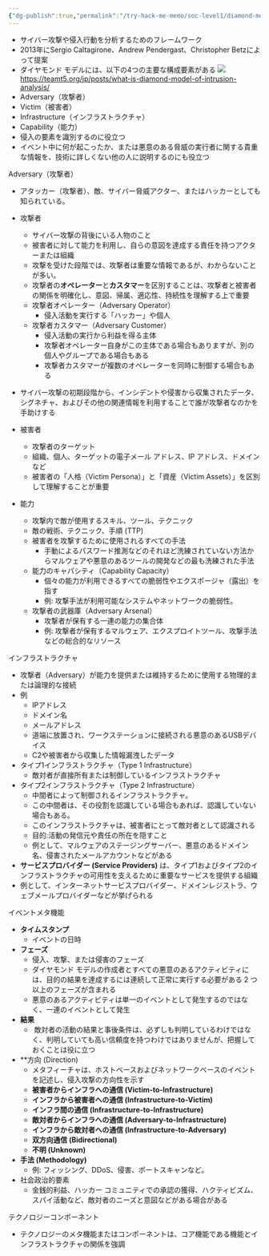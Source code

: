 ```yaml
---
{"dg-publish":true,"permalink":"/try-hack-me-memo/soc-level1/diamond-model/"}
---
```


- サイバー攻撃や侵入行動を分析するためのフレームワーク
- 2013年にSergio Caltagirone、Andrew Pendergast、Christopher Betzによって提案
- ダイヤモンド モデルには、以下の4つの主要な構成要素がある
![](https://raw.githubusercontent.com/crum7/Obsidian/main/TryHackMe_Memo/SOC_Level1/images/Pasted%20image%2020250102231806.png)
https://teamt5.org/jp/posts/what-is-diamond-model-of-intrusion-analysis/
- Adversary（攻撃者）
- Victim（被害者）
- Infrastructure（インフラストラクチャ）
- Capability（能力）
- 侵入の要素を識別するのに役立つ
- イベント中に何が起こったか、または悪意のある脅威の実行者に関する貴重な情報を、技術に詳しくない他の人に説明するのにも役立つ


Adversary（攻撃者）
- アタッカー（攻撃者）、敵、サイバー脅威アクター、またはハッカーとしても知られている。
- 攻撃者
	- サイバー攻撃の背後にいる人物のこと
	- 被害者に対して能力を利用し、自らの意図を達成する責任を持つアクターまたは組織
	- 攻撃を受けた段階では、攻撃者は重要な情報であるが、わからないことが多い。
	- 攻撃者の**オペレーター**と**カスタマー**を区別することは、攻撃者と被害者の関係を明確化し、意図、帰属、適応性、持続性を理解する上で重要
	- 攻撃者オペレーター（Adversary Operator）
		- 侵入活動を実行する「ハッカー」や個人
	- 攻撃者カスタマー（Adversary Customer）
		- 侵入活動の実行から利益を得る主体
		- 攻撃者オペレーター自身がこの主体である場合もありますが、別の個人やグループである場合もある
		- 攻撃者カスタマーが複数のオペレーターを同時に制御する場合もある
- サイバー攻撃の初期段階から、インシデントや侵害から収集されたデータ、シグネチャ、およびその他の関連情報を利用することで誰が攻撃者なのかを手助けする

- 被害者
	- 攻撃者のターゲット
	- 組織、個人、ターゲットの電子メール アドレス、IP アドレス、ドメインなど
	- 被害者の「人格（Victim Persona）」と「資産（Victim Assets）」を区別して理解することが重要

- 能力
	- 攻撃内で敵が使用するスキル、ツール、テクニック
	- 敵の戦術、テクニック、手順 (TTP)
	- 被害者を攻撃するために使用されるすべての手法
		- 手動によるパスワード推測などのそれほど洗練されていない方法からマルウェアや悪意のあるツールの開発などの最も洗練された手法
	- 能力のキャパシティ（Capability Capacity）
		- 個々の能力が利用できるすべての脆弱性やエクスポージャ（露出）を指す
		- 例: 攻撃手法が利用可能なシステムやネットワークの脆弱性。
	- 攻撃者の武器庫（Adversary Arsenal）
		- 攻撃者が保有する一連の能力の集合体
		- 例: 攻撃者が保有するマルウェア、エクスプロイトツール、攻撃手法などの総合的なリソース


インフラストラクチャ
- 攻撃者（Adversary）が能力を提供または維持するために使用する物理的または論理的な接続
- 例
	- IPアドレス
	- ドメイン名
	- メールアドレス
	- 道端に放置され、ワークステーションに接続される悪意のあるUSBデバイス
	- C2や被害者から収集した情報漏洩したデータ
- タイプ1インフラストラクチャ（Type 1 Infrastructure）
	- 敵対者が直接所有または制御しているインフラストラクチャ
- タイプ2インフラストラクチャ（Type 2 Infrastructure）
	- 中間者によって制御されるインフラストラクチャ。
	- この中間者は、その役割を認識している場合もあれば、認識していない場合もある。
	- このインフラストラクチャは、被害者にとって敵対者として認識される
	- 目的:活動の発信元や責任の所在を隠すこと
	- 例として、マルウェアのステージングサーバー、悪意のあるドメイン名、侵害されたメールアカウントなどがある
- **サービスプロバイダー (Service Providers)** は、タイプ1およびタイプ2のインフラストラクチャの可用性を支えるために重要なサービスを提供する組織
- 例として、インターネットサービスプロバイダー、ドメインレジストラ、ウェブメールプロバイダーなどが挙げられる

イベントメタ機能
- **タイムスタンプ**
	- イベントの日時
- **フェーズ**
	- 侵入、攻撃、または侵害のフェーズ
	- ダイヤモンド モデルの作成者とすべての悪意のあるアクティビティには、目的の結果を達成するには連続して正常に実行する必要がある 2 つ以上のフェーズが含まれる
	- 悪意のあるアクティビティは単一のイベントとして発生するのではなく、一連のイベントとして発生
- **結果**
	-  敵対者の活動の結果と事後条件は、必ずしも判明しているわけではなく、判明していても高い信頼度を持つわけではありませんが、把握しておくことは役に立つ
-  **方向 (Direction)
	- メタフィーチャは、ホストベースおよびネットワークベースのイベントを記述し、侵入攻撃の方向性を示す
	- **被害者からインフラへの通信 (Victim-to-Infrastructure)**
	- **インフラから被害者への通信 (Infrastructure-to-Victim)**
	- **インフラ間の通信 (Infrastructure-to-Infrastructure)**
	- **敵対者からインフラへの通信 (Adversary-to-Infrastructure)**
	- **インフラから敵対者への通信 (Infrastructure-to-Adversary)**
	- **双方向通信 (Bidirectional)**
	- **不明 (Unknown)**
- **手法 (Methodology)**
	- 例: フィッシング、DDoS、侵害、ポートスキャンなど。
- 社会政治的要素
	- 金銭的利益、ハッカー コミュニティでの承認の獲得、ハクティビズム、スパイ活動など、敵対者のニーズと意図などがある場合がある

テクノロジーコンポーネント
- テクノロジーのメタ機能またはコンポーネントは、コア機能である機能とインフラストラクチャの関係を強調

